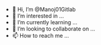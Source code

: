 - 👋 Hi, I’m @Manoj01Gitlab
- 👀 I’m interested in ...
- 🌱 I’m currently learning ...
- 💞️ I’m looking to collaborate on ...
- 📫 How to reach me ...

<!---
Manoj01Gitlab/Manoj01Gitlab is a ✨ special ✨ repository because its `README.md` (this file) appears on your GitHub profile.
You can click the Preview link to take a look at your changes.
--->

